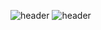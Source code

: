 ![header](https://capsule-render.vercel.app/api?type=transparent&height=300&section=header&text=Welcome&fontColor=d6ace6&fontSize=90&animation=fadeIn)
![header](https://capsule-render.vercel.app/api?type=transparent&height=130&section=header&text=to&nbsp;jinbokk's&nbsp;github&fontColor=d6ace6&fontSize=30&fontAlign=70&animation=fadeIn)
